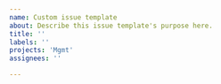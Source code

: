 ```yaml
---
name: Custom issue template
about: Describe this issue template's purpose here.
title: ''
labels: ''
projects: 'Mgmt'
assignees: ''

---
```



